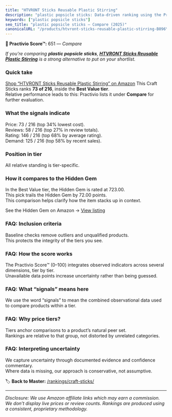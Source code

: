 ```yaml
---
title: "HTVRONT Sticks Reusable Plastic Stirring"
description: "plastic popsicle sticks: Data-driven ranking using the Practivio Score™. Positioned by quality, value, demand, findability, momentum."
keywords: ["plastic popsicle sticks"]
seo_title: "plastic popsicle sticks — Compare (2025)"
canonicalURL: "/products/htvront-sticks-reusable-plastic-stirring-B096YCNCNK/"
---
```


**🛒 Practivio Score™:** 651 — _Compare_


*If you're comparing **plastic popsicle sticks**, **[HTVRONT Sticks Reusable Plastic Stirring](https://www.amazon.com/dp/B096YCNCNK?tag=practivio-20)** is a strong alternative to put on your shortlist.*
### Quick take
[Shop “HTVRONT Sticks Reusable Plastic Stirring” on Amazon](https://www.amazon.com/dp/B096YCNCNK?tag=practivio-20)
This Craft Sticks ranks **73 of 216**, inside the **Best Value tier**.  
Relative performance leads to this: Practivio lists it under **Compare** for further evaluation.

### What the signals indicate
Price: 73 / 216 (top 34% lowest cost).  
Reviews: 58 / 216 (top 27% in review totals).  
Rating: 146 / 216 (top 68% by average rating).  
Demand: 125 / 216 (top 58% by recent sales).

### Position in tier
All relative standing is tier-specific.

### How it compares to the Hidden Gem
In the Best Value tier, the Hidden Gem is rated at 723.00.  
This pick trails the Hidden Gem by 72.00 points.  
This comparison helps clarify how the item stacks up in context.  

See the Hidden Gem on Amazon → [View listing](https://www.amazon.com/dp/B07MY7W5LJ?tag=practivio-20)

### FAQ: Inclusion criteria
Baseline checks remove outliers and unqualified products.  
This protects the integrity of the tiers you see.

### FAQ: How the score works
The Practivio Score™ (0–100) integrates observed indicators across several dimensions, tier by tier.  
Unavailable data points increase uncertainty rather than being guessed.

### FAQ: What “signals” means here
We use the word “signals” to mean the combined observational data used to compare products within a tier.

### FAQ: Why price tiers?
Tiers anchor comparisons to a product’s natural peer set.  
Rankings are relative to that group, not distorted by unrelated categories.

### FAQ: Interpreting uncertainty
We capture uncertainty through documented evidence and confidence commentary.  
Where data is missing, our approach is conservative, not assumptive.

<!-- Missing template for Compare/CompareWithinPriceClass -->


🏷️ **Back to Master:** [/rankings/craft-sticks/](/rankings/craft-sticks/)

---
_Disclosure: We use Amazon affiliate links which may earn a commission. We don’t display live prices or review counts. Rankings are produced using a consistent, proprietary methodology._
